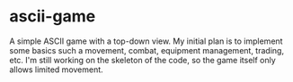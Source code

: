 # ascii-game

A simple ASCII game with a top-down view. My initial plan is to implement some basics such a movement, combat, equipment management, trading, etc. I'm still working on the skeleton of the code, so the game itself only allows limited movement.
